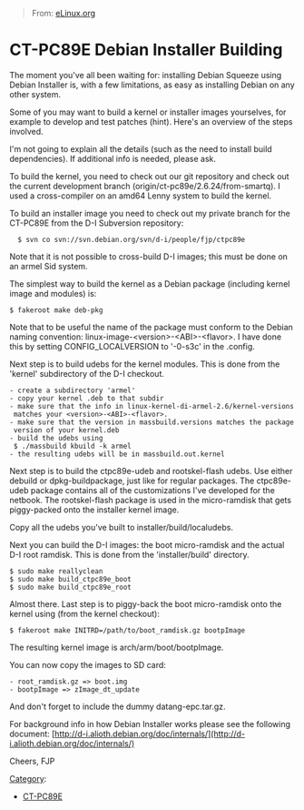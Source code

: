 > From: [eLinux.org](http://eLinux.org/CT-PC89E_Debian_Installer_Building "http://eLinux.org/CT-PC89E_Debian_Installer_Building")


# CT-PC89E Debian Installer Building



The moment you've all been waiting for: installing Debian Squeeze using
Debian Installer is, with a few limitations, as easy as installing
Debian on any other system.

Some of you may want to build a kernel or installer images yourselves,
for example to develop and test patches (hint). Here's an overview of
the steps involved.

I'm not going to explain all the details (such as the need to install
build dependencies). If additional info is needed, please ask.

To build the kernel, you need to check out our git repository and check
out the current development branch (origin/ct-pc89e/2.6.24/from-smartq).
I used a cross-compiler on an amd64 Lenny system to build the kernel.

To build an installer image you need to check out my private branch for
the CT-PC89E from the D-I Subversion repository:

      $ svn co svn://svn.debian.org/svn/d-i/people/fjp/ctpc89e

Note that it is not possible to cross-build D-I images; this must be
done on an armel Sid system.

The simplest way to build the kernel as a Debian package (including
kernel image and modules) is:

    $ fakeroot make deb-pkg

Note that to be useful the name of the package must conform to the
Debian naming convention: linux-image-\<version\>-\<ABI\>-\<flavor\>. I
have done this by setting CONFIG\_LOCALVERSION to '-0-s3c' in the
.config.

Next step is to build udebs for the kernel modules. This is done from
the 'kernel' subdirectory of the D-I checkout.

    - create a subdirectory 'armel'
    - copy your kernel .deb to that subdir
    - make sure that the info in linux-kernel-di-armel-2.6/kernel-versions
     matches your <version>-<ABI>-<flavor>.
    - make sure that the version in massbuild.versions matches the package
     version of your kernel.deb
    - build the udebs using
     $ ./massbuild kbuild -k armel
    - the resulting udebs will be in massbuild.out.kernel

Next step is to build the ctpc89e-udeb and rootskel-flash udebs. Use
either debuild or dpkg-buildpackage, just like for regular packages. The
ctpc89e-udeb package contains all of the customizations I've developed
for the netbook. The rootskel-flash package is used in the micro-ramdisk
that gets piggy-packed onto the installer kernel image.

Copy all the udebs you've built to installer/build/localudebs.

Next you can build the D-I images: the boot micro-ramdisk and the actual
D-I root ramdisk. This is done from the 'installer/build' directory.

    $ sudo make reallyclean
    $ sudo make build_ctpc89e_boot
    $ sudo make build_ctpc89e_root


 Almost there. Last step is to piggy-back the boot micro-ramdisk onto
the kernel using (from the kernel checkout):

    $ fakeroot make INITRD=/path/to/boot_ramdisk.gz bootpImage

The resulting kernel image is arch/arm/boot/bootpImage.

You can now copy the images to SD card:

    - root_ramdisk.gz => boot.img
    - bootpImage => zImage_dt_update

And don't forget to include the dummy datang-epc.tar.gz.

For background info in how Debian Installer works please see the
following document:
[http://d-i.alioth.debian.org/doc/internals/](http://d-i.alioth.debian.org/doc/internals/)

Cheers, FJP


[Category](http://eLinux.org/Special:Categories "Special:Categories"):

-   [CT-PC89E](http://eLinux.org/index.php?title=Category:CT-PC89E&action=edit&redlink=1 "Category:CT-PC89E (page does not exist)")

